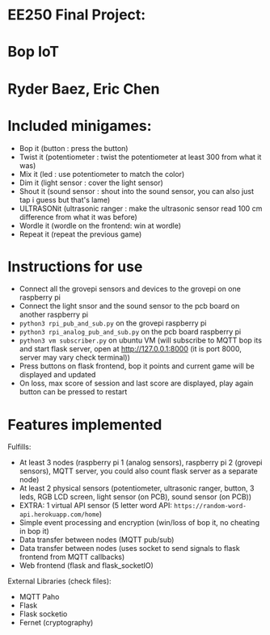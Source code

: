 # EE250 Final Project:
# Bop IoT

# Ryder Baez, Eric Chen

# Included minigames:
- Bop it        (button : press the button)
- Twist it      (potentiometer : twist the potentiometer at least 300 from what it was)
- Mix it        (led : use potentiometer to match the color)
- Dim it        (light sensor : cover the light sensor)
- Shout it      (sound sensor : shout into the sound sensor, you can also just tap i guess but that's lame)
- ULTRASONit    (ultrasonic ranger : make the ultrasonic sensor read 100 cm difference from what it was before)
- Wordle it     (wordle on the frontend: win at wordle)
- Repeat it     (repeat the previous game)

# Instructions for use
- Connect all the grovepi sensors and devices to the grovepi on one raspberry pi
- Connect the light snsor and the sound sensor to the pcb board on another raspberry pi
- `python3 rpi_pub_and_sub.py` on the grovepi raspberry pi
- `python3 rpi_analog_pub_and_sub.py` on the pcb board raspberry pi
- `python3 vm subscriber.py` on ubuntu VM (will subscribe to MQTT bop its and start flask server, open at http://127.0.0.1:8000 (it is port 8000, server may vary check terminal))
- Press buttons on flask frontend, bop it points and current game will be displayed and updated
- On loss, max score of session and last score are displayed, play again button can be pressed to restart

# Features implemented
Fulfills:
- At least 3 nodes (raspberry pi 1 (analog sensors), raspberry pi 2 (grovepi sensors), MQTT server, you could also count flask server as a separate node)
- At least 2 physical sensors (potentiometer, ultrasonic ranger, button, 3 leds, RGB LCD screen, light sensor (on PCB), sound sensor (on PCB))
- EXTRA: 1 virtual API sensor (5 letter word API: `https://random-word-api.herokuapp.com/home`)
- Simple event processing and encryption (win/loss of bop it, no cheating in bop it)
- Data transfer between nodes (MQTT pub/sub)
- Data transfer between nodes (uses socket to send signals to flask frontend from MQTT callbacks)
- Web frontend (flask and flask_socketIO)

External Libraries (check files):
- MQTT Paho
- Flask
- Flask socketio
- Fernet (cryptography)
